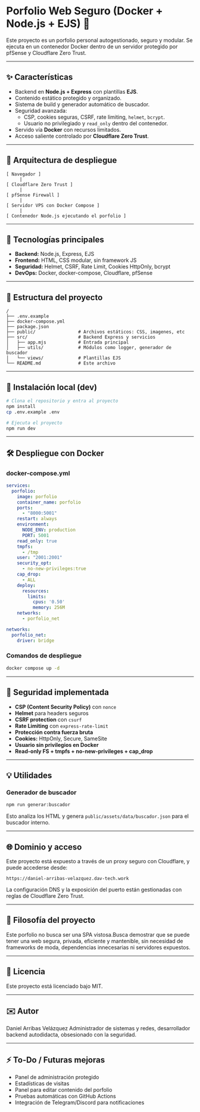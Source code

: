 
#  Porfolio Web Seguro (Docker + Node.js + EJS) 🔐

Este proyecto es un porfolio personal autogestionado, seguro y modular. Se ejecuta en un contenedor Docker dentro de un servidor protegido por pfSense y Cloudflare Zero Trust.

---

## ✨ Características

- Backend en **Node.js + Express** con plantillas **EJS**.
- Contenido estático protegido y organizado.
- Sistema de build y generador automático de buscador.
- Seguridad avanzada:
  - CSP, cookies seguras, CSRF, rate limiting, `helmet`, `bcrypt`.
  - Usuario no privilegiado y `read_only` dentro del contenedor.
- Servido vía **Docker** con recursos limitados.
- Acceso saliente controlado por **Cloudflare Zero Trust**.

---

## 🚸 Arquitectura de despliegue

```text
[ Navegador ]
     |
[ Cloudflare Zero Trust ]
     |
[ pfSense Firewall ]
     |
[ Servidor VPS con Docker Compose ]
     |
[ Contenedor Node.js ejecutando el porfolio ]
```

---

## 🚀 Tecnologías principales

- **Backend:** Node.js, Express, EJS
- **Frontend:** HTML, CSS modular, sin framework JS
- **Seguridad:** Helmet, CSRF, Rate Limit, Cookies HttpOnly, bcrypt
- **DevOps:** Docker, docker-compose, Cloudflare, pfSense

---

## 📁 Estructura del proyecto

```
/
├── .env.example
├── docker-compose.yml
├── package.json
├── public/                # Archivos estáticos: CSS, imagenes, etc
├── src/                   # Backend Express y servicios
│   ├── app.mjs            # Entrada principal
│   ├── utils/             # Módulos como logger, generador de buscador
│   └── views/             # Plantillas EJS
└── README.md              # Este archivo
```

---

## 🔧 Instalación local (dev)

```bash
# Clona el repositorio y entra al proyecto
npm install
cp .env.example .env

# Ejecuta el proyecto
npm run dev
```

---

## 🛠️ Despliegue con Docker

### docker-compose.yml
```yaml
services:
  porfolio:
    image: porfolio
    container_name: porfolio
    ports:
      - "8000:5001"
    restart: always
    environment:
      NODE_ENV: production
      PORT: 5001
    read_only: true
    tmpfs:
      - /tmp
    user: "2001:2001"
    security_opt:
      - no-new-privileges:true
    cap_drop:
      - ALL
    deploy:
      resources:
        limits:
          cpus: '0.50'
          memory: 256M
    networks:
      - porfolio_net

networks:
  porfolio_net:
    driver: bridge
```

### Comandos de despliegue
```bash
docker compose up -d
```

---

## 🔐 Seguridad implementada

- **CSP (Content Security Policy)** con `nonce`
- **Helmet** para headers seguros
- **CSRF protection** con `csurf`
- **Rate Limiting** con `express-rate-limit`
- **Protección contra fuerza bruta**
- **Cookies:** HttpOnly, Secure, SameSite
- **Usuario sin privilegios en Docker**
- **Read-only FS + tmpfs + no-new-privileges + cap_drop**

---

## 💡 Utilidades

### Generador de buscador
```bash
npm run generar:buscador
```
Esto analiza los HTML y genera `public/assets/data/buscador.json` para el buscador interno.

---

## 🌐 Dominio y acceso

Este proyecto está expuesto a través de un proxy seguro con Cloudflare, y puede accederse desde:

```
https://daniel-arribas-velazquez.dav-tech.work
```

La configuración DNS y la exposición del puerto están gestionadas con reglas de Cloudflare Zero Trust.

---

🧠 Filosofía del proyecto
---

Este porfolio no busca ser una SPA vistosa.Busca demostrar que se puede tener una web segura, privada, eficiente y mantenible, sin necesidad de frameworks de moda, dependencias innecesarias ni servidores expuestos.

---
## 📜 Licencia

Este proyecto está licenciado bajo MIT.

---

## ✉️ Autor

Daniel Arribas Velázquez  Administrador de sistemas y redes, desarrollador backend autodidacta, obsesionado con la seguridad.

---

## ⚡ To-Do / Futuras mejoras

- Panel de administración protegido
- Estadísticas de visitas
- Panel para editar contenido del porfolio
- Pruebas automáticas con GitHub Actions
- Integración de Telegram/Discord para notificaciones

